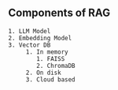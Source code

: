 ## Components of RAG 
    1. LLM Model
    2. Embedding Model 
    3. Vector DB 
         1. In memory 
            1. FAISS
            2. ChromaDB
         2. On disk
         3. Cloud based
    